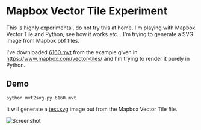 # Mapbox Vector Tile Experiment
This is highly experimental, do not try this at home.
I'm playing with Mapbox Vector Tile and Python, see how it works etc... I'm trying to generate a SVG image from Mapbox pbf files.

I've downloaded [6160.mvt](http://a.tiles.mapbox.com/v4/mapbox.mapbox-streets-v7/14/4823/6160.mvt?access_token=pk.eyJ1IjoibWFwYm94IiwiYSI6ImNpbG10dnA3NzY3OTZ0dmtwejN2ZnUycjYifQ.1W5oTOnWXQ9R1w8u3Oo1yA) from the example given in https://www.mapbox.com/vector-tiles/ and I'm trying to render it purely in Python.

## Demo
```
python mvt2svg.py 6160.mvt
```
It will generate a [test.svg](http://imgh.us/test_259.svg) image out from the Mapbox Vector Tile file.

![Screenshot](http://imgh.us/test_259.svg)
